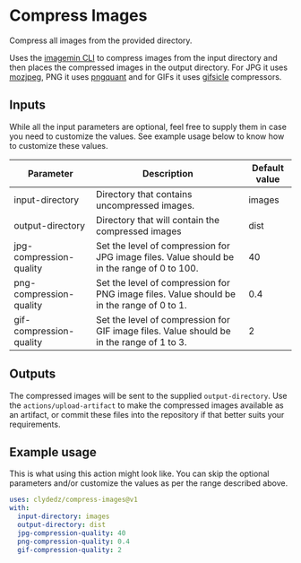 # Compress Images

Compress all images from the provided directory.

Uses the [imagemin CLI](https://github.com/imagemin/imagemin-cli) to compress images from the input directory and then places the compressed images in the output directory. For JPG it uses [mozjpeg](https://github.com/mozilla/mozjpeg), PNG it uses [pngquant](https://github.com/kornelski/pngquant) and for GIFs it uses [gifsicle](https://www.lcdf.org/gifsicle/) compressors.

## Inputs

While all the input parameters are optional, feel free to supply them in case you need to customize the values. See example usage below to know how to customize these values. 

| **Parameter**           | **Description**                                                                             | **Default value** |
| ----------------------- | ------------------------------------------------------------------------------------------- | ----------------- |
| input-directory         | Directory that contains uncompressed images.                                                | images            |
| output-directory        | Directory that will contain the compressed images                                           | dist              |
| jpg-compression-quality | Set the level of compression for JPG image files. Value should be in the range of 0 to 100. | 40                |
| png-compression-quality | Set the level of compression for PNG image files. Value should be in the range of 0 to 1.   | 0.4               |
| gif-compression-quality | Set the level of compression for GIF image files. Value should be in the range of 1 to 3.   | 2                 |

## Outputs

The compressed images will be sent to the supplied `output-directory`. Use the `actions/upload-artifact` to make the compressed images available as an artifact, or commit these files into the repository if that better suits your requirements.  

## Example usage

This is what using this action might look like. You can skip the optional parameters and/or customize the values as per the range described above. 

```yaml
uses: clydedz/compress-images@v1
with:
  input-directory: images
  output-directory: dist
  jpg-compression-quality: 40
  png-compression-quality: 0.4
  gif-compression-quality: 2
```
